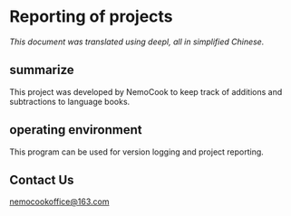 # Reporting of projects
*This document was translated using deepl, all in simplified Chinese.*
## summarize
This project was developed by NemoCook to keep track of additions and subtractions to language books.

## operating environment
This program can be used for version logging and project reporting.

## Contact Us

nemocookoffice@163.com
